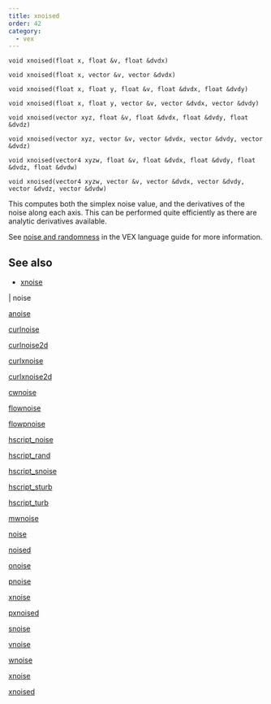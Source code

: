```yaml
---
title: xnoised
order: 42
category:
  - vex
---
```


`void xnoised(float x, float &v, float &dvdx)`

`void xnoised(float x, vector &v, vector &dvdx)`

`void xnoised(float x, float y, float &v, float &dvdx, float &dvdy)`

`void xnoised(float x, float y, vector &v, vector &dvdx, vector &dvdy)`

`void xnoised(vector xyz, float &v, float &dvdx, float &dvdy, float &dvdz)`

`void xnoised(vector xyz, vector &v, vector &dvdx, vector &dvdy, vector &dvdz)`

`void xnoised(vector4 xyzw, float &v, float &dvdx, float &dvdy, float &dvdz, float &dvdw)`

`void xnoised(vector4 xyzw, vector &v, vector &dvdx, vector &dvdy, vector &dvdz, vector &dvdw)`

This computes both the simplex noise value, and the derivatives of the
noise along each axis. This can be performed quite efficiently as
there are analytic derivatives available.

See [noise and randomness](../random.html) in the VEX language
guide for more information.

## See also

- [xnoise](xnoise.html)

|
noise

[anoise](anoise.html)

[curlnoise](curlnoise.html)

[curlnoise2d](curlnoise2d.html)

[curlxnoise](curlxnoise.html)

[curlxnoise2d](curlxnoise2d.html)

[cwnoise](cwnoise.html)

[flownoise](flownoise.html)

[flowpnoise](flowpnoise.html)

[hscript_noise](hscript_noise.html)

[hscript_rand](hscript_rand.html)

[hscript_snoise](hscript_snoise.html)

[hscript_sturb](hscript_sturb.html)

[hscript_turb](hscript_turb.html)

[mwnoise](mwnoise.html)

[noise](noise.html)

[noised](noised.html)

[onoise](onoise.html)

[pnoise](pnoise.html)

[xnoise](pxnoise.html)

[pxnoised](pxnoised.html)

[snoise](snoise.html)

[vnoise](vnoise.html)

[wnoise](wnoise.html)

[xnoise](xnoise.html)

[xnoised](xnoised.html)
